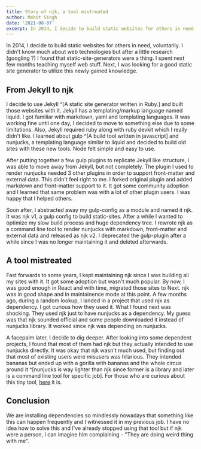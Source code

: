 ```yaml
---
title: Story of njk, a tool mistreated
author: Mohit Singh
date: '2021-08-07'
excerpt: In 2014, I decide to build static websites for others in need, voluntarily. I didn't know much about web technologies but after a little research, I found that static-site-generators were a thing.
---
```


In 2014, I decide to build static websites for others in need, voluntarily. I didn't know much about web technologies but after a little research (googling ?) I found that static-site-generators were a thing. I spent next few months teaching myself web stuff. Next, I was looking for a good static site generator to utilize this newly gained knowledge.

## From Jekyll to njk

I decide to use Jekyll ^[A static site generator written in Ruby.] and built those websites with it. Jekyll has a templating/markup language named liquid. I got familiar with markdown, yaml and templating languages. It was working fine until one day, I decided to move to something else due to some limitations. Also, Jekyll required ruby along with ruby devkit which I really didn't like. I learned about gulp ^[A build tool written in javascript] and nunjucks, a templating language similar to liquid and decided to build old sites with these new tools. Node felt simple and easy to use.

After putting together a few gulp plugins to replicate Jekyll like structure, I was able to move away from Jekyll, but not completely. The plugin I used to render nunjucks needed 3 other plugins in order to support front-matter and external data. This didn't feel right to me. I forked original plugin and added markdown and front-matter support to it. It got some community adoption and I learned that same problem was with a lot of other plugin users. I was happy that I helped others.

Soon after, I abstracted away my gulp-config as a module and named it njk. It was njk v1, a gulp config to build static-sites. After a while I wanted to optimize my slow build process and huge dependency tree. I rewrote njk as a command line tool to render nunjucks with markdown, front-matter and external data and released as njk v2. I deprecated the gulp-plugin after a while since I was no longer maintaining it and deleted afterwards.

## A tool mistreated

Fast forwards to some years, I kept maintaining njk since I was building all my sites with it. It got some adoption but wasn't much popular. By now, I was good enough in React and with time, migrated those sites to Next. njk was in good shape and in maintainence mode at this point. A few months ago, during a random lookup, I landed in a project that used njk as dependency. I got curious how they used it. What I found next was shocking. They used njk just to have nunjucks as a dependency. My guess was that njk sounded official and some people downloaded it instead of nunjucks library. It worked since njk was depending on nunjucks.

A facepalm later, I decide to dig deeper. After looking into some dependent projects, I found that most of them had njk but they actually intended to use nunjucks directly. It was okay that njk wasn't much used, but finding out that most of existing users were misusers was hilarious. They intended bananas but ended up with a gorilla with bananas and the whole circus around it ^[nunjucks is way lighter than njk since former is a library and later is a command line tool for specific job]. For those who are curious about this tiny tool, [here](https://github.com/mohitsinghs/njk) it is.

## Conclusion

We are installing dependencies so mindlessly nowadays that something like this can happen frequently and I witnessed it in my previous job. I have no idea how to solve this and I've already stopped using that tool but if njk were a person, I can imagine him complaining - "They are doing weird thing with me".

